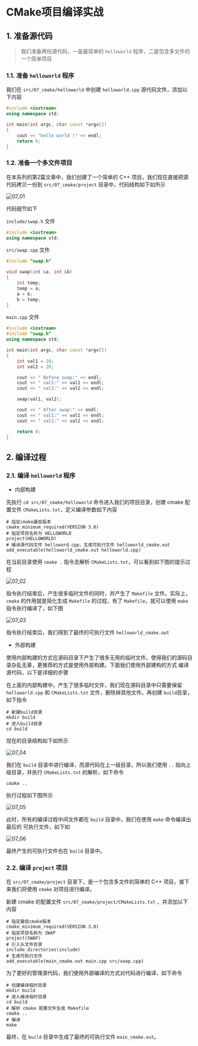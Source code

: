 # CMake项目编译实战

## 1. 准备源代码

> 我们准备两份源代码，一是最简单的 `helleworld` 程序，二是包含多文件的一个简单项目

### 1.1. 准备 `helloworld` 程序

我们在 `src/07_cmake/helloworld` 中创建 `helloworld.cpp` 源代码文件，添加以下内容

```cpp
#include <iostream>
using namespace std;

int main(int argc, char const *argv[])
{
    cout << "hello world !" << endl;
    return 0;
}
```

### 1.2. 准备一个多文件项目

在本系列的第2篇文章中，我们创建了一个简单的 C++ 项目，我们现在直接把源代码拷贝一份到 `src/07_cmake/project` 目录中，代码结构如下如所示

![07_01](../img/07_01.png)

代码细节如下

`include/swap.h` 文件

```cpp
#include <iostream>
using namespace std;
```

`src/swap.cpp` 文件

```cpp
#include "swap.h"

void swap(int &a, int &b)
{
    int temp;
    temp = a;
    a = b;
    b = temp;
}
```

`main.cpp` 文件

```cpp
#include <iostream>
#include "swap.h"
using namespace std;

int main(int argc, char const *argv[])
{
    int val1 = 10;
    int val2 = 20;

    cout << " Before swap:" << endl;
    cout << " val1:" << val1 << endl;
    cout << " val2:" << val2 << endl;

    swap(val1, val2);

    cout << " After swap:" << endl;
    cout << " val1:" << val1 << endl;
    cout << " val2:" << val2 << endl;

    return 0;
}

```

## 2. 编译过程

### 2.1. 编译 `helloworld` 程序

- 内部构建

先执行 `cd src/07_cmake/helloworld` 命令进入我们的项目目录，创建 cmake 配置文件 `CMakeLists.txt`，定义编译参数如下内容

```shell
# 指定cmake最低版本
cmake_minimum_required(VERSION 3.0)
# 指定项目名称为 HELLOWORLD
project(HELLOWORLD)
# 编译源代码文件 helloword.cpp，生成可执行文件 helloworld_cmake.out
add_executable(helloworld_cmake.out helloworld.cpp)
```

在当前目录使用 `cmake .` 指令去解析 `CMakeLists.txt`，可以看到如下图的提示过程

![07_02](../img/07_02.png)

指令执行结束后，产生很多临时文件的同时，并产生了 `Makefile` 文件。实际上，`cmake` 的作用就是简化生成 `Makefile` 的过程，有了 `Makefile`，就可以使用 `make` 指令执行编译了，如下图

![07_03](../img/07_03.png)

指令执行结束后，我们得到了最终的可执行文件 `helloworld_cmake.out`

- 外部构建

使用内部构建的方式在源码目录下产生了很多无用的临时文件，使得我们的源码目录杂乱无章，更推荐的方式是使用外部构建。下面我们使用外部建构的方式 编译源代码，以下是详细的步骤

在上面的内部构建中，产生了很多临时文件，我们现在源码目录中只需要保留 `helloworld.cpp` 和 `CMakeLists.txt` 文件，删除掉其他文件。再创建 `build`目录，如下指令

```shell
# 新建build目录
mkdir build
# 进入build目录
cd build
```

现在的目录结构如下如所示

![07_04](../img/07_04.png)


我们在 `build` 目录中进行编译，而源代码在上一级目录，所以我们使用 `..` 指向上级目录，并执行 `CMakeLists.txt` 的解析，如下命令

```shell
cmake ..
```

执行过程如下图所示

![07_05](../img/07_05.png)

此时，所有的编译过程中间文件都在 `build` 目录中，我们在使用 `make` 命令编译出最后的 可执行文件，如下如

![07_06](../img/07_06.png)

最终产生的可执行文件也在 `build` 目录中。

### 2.2. 编译 `project` 项目

在 `src/07_cmake/project` 目录下，是一个包含多文件的简单的 C++ 项目，接下来我们将使用 `cmake` 对项目进行编译。

新建 cmake 的配置文件 `src/07_cmake/project/CMakeLists.txt` ，并添加以下内容

```shell
# 指定最低cmake版本
cmake_minimum_required(VERSION 3.0)
# 指定项目名称为 SWAP 
project(SWAP)
# 引入头文件目录
include_directories(include)
# 生成可执行文件
add_executable(main_cmake.out main.cpp src/swap.cpp)
```

为了更好的管理源代码，我们使用外部编译的方式对代码进行编译，如下命令

```shell
# 创建编译临时目录
mkdir build
# 进入编译临时目录
cd build
# 解析 cmake 配置文件生成 Makefile
cmake ..
# 编译 
make
```

最终，在 `build` 目录中生成了最终的可执行文件 `main_cmake.out`。
